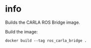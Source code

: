 # info

Builds the CARLA ROS Bridge image. 

Build the image:

```
docker build --tag ros_carla_bridge .
```


